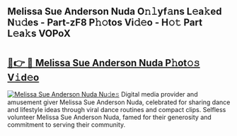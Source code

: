 ## Melissa Sue Anderson Nuda O𝚗𝚕yf𝚊ns L𝚎a𝚔ed N𝚞𝚍es - Part-zF8 P𝚑𝚘tos Vi𝚍𝚎o - H𝚘𝚝 Part L𝚎a𝚔s VOPoX

# <h2><a href="http://kfa9d9.oniu.top/?m=Melissa+Sue+Anderson+Nuda">🔗👉 🔴 Melissa Sue Anderson Nuda P𝚑ot𝚘𝚜 V𝚒d𝚎o</a></h2>

[![Melissa Sue Anderson Nuda Nu𝚍e𝚜](https://i.imgur.com/0qMVB7G.gif)](http://kfa9d9.oniu.top/?m=Melissa+Sue+Anderson+Nuda)
Digital media provider and amusement giver Melissa Sue Anderson Nuda, celebrated for sharing dance and lifestyle ideas through viral dance routines and compact clips. Selfless volunteer Melissa Sue Anderson Nuda, famed for their generosity and commitment to serving their community.  
